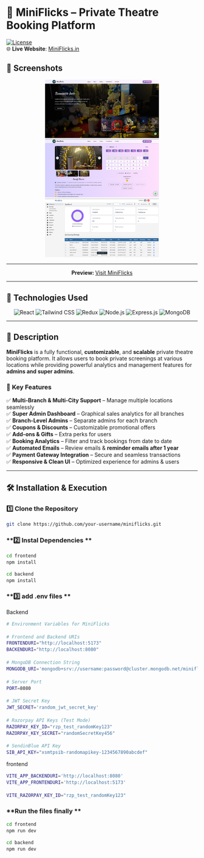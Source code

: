 # 🎥 MiniFlicks – Private Theatre Booking Platform  

[![License](https://img.shields.io/badge/license-MIT-blue.svg)](https://opensource.org/licenses/MIT)  
🌐 **Live Website**: [MiniFlicks.in](https://miniflicks.in)  

## 📸 Screenshots  

<div align="center">
  <img src="https://github.com/mani254/miniflicks/blob/main/frontend/public/Outputs/homepage.png" alt="Screenshot 1" width="300"/>
  <img src="https://github.com/mani254/miniflicks/blob/main/frontend/public/Outputs/booking.png" alt="Screenshot 2" width="300"/>
  <img src="https://github.com/mani254/miniflicks/blob/main/frontend/public/Outputs/admin%20page.png" alt="Screenshot 3" width="300"/>
</div>

---

<div align="center">
  <p><strong>Preview: </strong> <a href="https://miniflicks.in">Visit MiniFlicks</a></p>
</div>

---

## 🚀 Technologies Used  

<div align="center">
  <img src="https://img.shields.io/badge/-React-61DAFB?logo=react&logoColor=white" alt="React" />
  <img src="https://img.shields.io/badge/-Tailwind_CSS-38B2AC?logo=tailwind-css&logoColor=white" alt="Tailwind CSS" />
  <img src="https://img.shields.io/badge/-Redux-764ABC?logo=redux&logoColor=white" alt="Redux" />
  <img src="https://img.shields.io/badge/-Node.js-339933?logo=node.js&logoColor=white" alt="Node.js" />
  <img src="https://img.shields.io/badge/-Express.js-000000?logo=express&logoColor=white" alt="Express.js" />
  <img src="https://img.shields.io/badge/-MongoDB-47A248?logo=mongodb&logoColor=white" alt="MongoDB" />
</div>  

---

## 📖 Description  

**MiniFlicks** is a fully functional, **customizable**, and **scalable** private theatre booking platform. It allows users to book private screenings at various locations while providing powerful analytics and management features for **admins and super admins**.  

### 🎯 **Key Features**  

✅ **Multi-Branch & Multi-City Support** – Manage multiple locations seamlessly  
✅ **Super Admin Dashboard** – Graphical sales analytics for all branches  
✅ **Branch-Level Admins** – Separate admins for each branch  
✅ **Coupons & Discounts** – Customizable promotional offers  
✅ **Add-ons & Gifts** – Extra perks for users  
✅ **Booking Analytics** – Filter and track bookings from date to date  
✅ **Automated Emails** – Review emails & **reminder emails after 1 year**  
✅ **Payment Gateway Integration** – Secure and seamless transactions  
✅ **Responsive & Clean UI** – Optimized experience for admins & users  

---

## 🛠 Installation & Execution  

### **1️⃣ Clone the Repository**  

```bash
git clone https://github.com/your-username/miniflicks.git
```

### **2️⃣ Instal Dependencies **

```bash
cd frontend
npm install
```

```bash
cd backend
npm install
```
### **3️⃣ add .env files **

Backend

``` bash
# Environment Variables for MiniFlicks

# Frontend and Backend URIs
FRONTENDURI="http://localhost:5173"
BACKENDURI="http://localhost:8080"

# MongoDB Connection String
MONGODB_URI='mongodb+srv://username:password@cluster.mongodb.net/miniflicks?retryWrites=true&w=majority'

# Server Port
PORT=8080

# JWT Secret Key
JWT_SECRET='random_jwt_secret_key'

# Razorpay API Keys (Test Mode)
RAZORPAY_KEY_ID="rzp_test_randomKey123"
RAZORPAY_KEY_SECRET="randomSecretKey456"

# SendinBlue API Key
SIB_API_KEY="xsmtpsib-randomapikey-1234567890abcdef"
```
frontend

```bash
VITE_APP_BACKENDURI='http://localhost:8080'
VITE_APP_FRONTENDURI='http://localhost:5173'

VITE_RAZORPAY_KEY_ID="rzp_test_randomKey123"
```

### **Run the files finally **
```bash
cd frontend
npm run dev
```

```bash
cd backend
npm run dev
```




